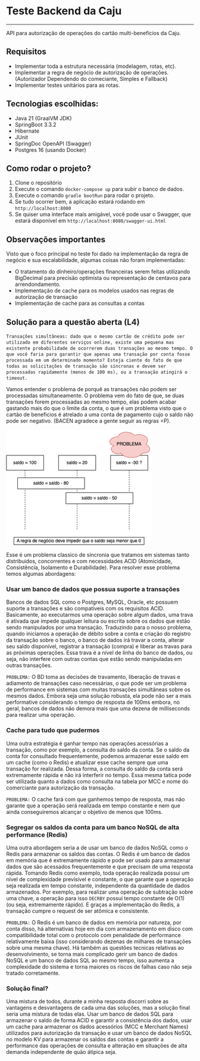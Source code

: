 # Teste Backend da Caju
---

API para autorização de operações do cartão multi-benefícios da Caju.

## Requisitos
- Implementar toda a estrutura necessária (modelagem, rotas, etc).
- Implementar a regra de negócio de autorização de operações. (Autorizador Dependendo do comeciante, Simples e Fallback)
- Implementar testes unitários para as rotas.

## Tecnologias escolhidas:
- Java 21 (GraalVM JDK)
- SpringBoot 3.3.2
- Hibernate 
- JUnit
- SpringDoc OpenAPI (Swagger)
- Postgres 16 (usando Docker)

## Como rodar o projeto?
1. Clone o repositório
2. Execute o comando `docker-compose up` para subir o banco de dados.
3. Execute o comando `gradle bootRun` para rodar o projeto.
4. Se tudo ocorrer bem, a aplicação estará rodando em `http://localhost:8080`
5. Se quiser uma interface mais amigável, você pode usar o Swagger, que estará disponível em `http://localhost:8080/swagger-ui.html`

## Observações importantes
Visto que o foco principal no teste foi dado na implementação da regra de negócio e sua escalabilidade, algumas coisas não foram implementadas:
- O tratamento do dinheiro/operações financeiras serem feitas utilizando BigDecimal para precisão optimista ou representação de centavos para arrendondamento.
- Implementação de cache para os modelos usados nas regras de autorização de transação
- Implementação de cache para as consultas a contas

## Solução para a questão aberta (L4)

```
Transações simultâneas: dado que o mesmo cartão de crédito pode ser utilizado em diferentes serviços online, existe uma pequena mas existente probabilidade de ocorrerem duas transações ao mesmo tempo. O que você faria para garantir que apenas uma transação por conta fosse processada em um determinado momento? Esteja ciente do fato de que todas as solicitações de transação são síncronas e devem ser processadas rapidamente (menos de 100 ms), ou a transação atingirá o timeout.
```

Vamos entender o problema de porquê as transações não podem ser processadas simultaneamente. O problema vem do fato de que, se duas transações forem processadas ao mesmo tempo, elas podem acabar gastando mais do que o limite da conta, o que é um problema visto que o cartão de beneficios é atrelado a uma conta de pagamento cujo o saldo não pode ser negativo. (BACEN agradece a gente seguir as regras =P).

![Exemplificação do problema](docs/caju_problema_l4_sincronia.png)

Esse é um problema classico de sincronia que tratamos em sistemas tanto distribuidos, concorrentes e com necessidades ACID (Atomicidade, Consistência, Isolamento e Durabilidade). Para resolver esse problema temos algumas abordagens:

### Usar um banco de dados que possua suporte a transações
Bancos de dados SQL como o Postgres, MySQL, Oracle, etc possuem suporte a transações e são compativeis com os requisitos ACID.
Basicamente, ao executarmos uma operação sobre algum dados, uma trava é ativada que impede qualquer leitura ou escrita sobre os dados que estão sendo manipulados por uma transação. Traduzindo para o nosso problema, quando iniciamos a operação de débito sobre a conta e criação do registro da transação sobre o banco, o banco de dados irá travar a conta, alterar seu saldo disponível, registrar a transação (compra) e liberar as travas para as próximas operações. Essa trava é a nível de linha do banco de dados, ou seja, não interfere com outras contas que estão sendo manipuladas em outras transações.

`PROBLEMA:` O BD toma as decisões de travamento, liberação de travas e adiamento de transações caso necessárias, o que pode ser um problema de performance em sistemas com muitas transações simultâneas sobre os mesmos dados. Embora seja uma solução robusta, ela pode não ser a mais performative considerando o tempo de resposta de 100ms embora, no geral, bancos de dados não demora mais que uma dezena de milliseconds para realizar uma operação.

### Cache para tudo que pudermos
Uma outra estratégia é ganhar tempo nas operações acessórias a transação, como por exemplo, a consulta do saldo da conta. Se o saldo da conta for consultado frequentemente, podemos armazenar esse saldo em um cache (como o Redis) e atualizar esse cache sempre que uma transação for realizada. Dessa forma, a consulta do saldo da conta será extremamente rápida e não irá interferir no tempo. Essa mesma tatíca pode ser utilizada quanto a dados como consulta na tabela por MCC e nome do comerciante para autorização da transação.

`PROBLEMA:` O cache fará com que ganhemos tempo de resposta, mas não garante que a operação será realizada em tempo
constante e nem que ainda conseguiremos alcançar o objetivo de menos que 100ms.

### Segregar os saldos da conta para um banco NoSQL de alta performance (Redis)
Uma outra abordagem seria a de usar um banco de dados NoSQL como o Redis para armazenar os saldos das contas. O Redis é um banco de dados em memória que é extremamente rápido e pode ser usado para armazenar dados que são acessados frequentemente e que precisam de uma resposta rápida. Tomando Redis como exemplo, toda operação realizada possui um nível de complexidade previsível e constante, o que garante que a operação seja realizada em tempo constante, independente da quantidade de dados armazenados.
Por exemplo, para realizar uma operação de subtração sobre uma chave, a operação para isso `DECRBY` possui tempo constante de O(1) (ou seja, extremamente rápido). E graças a implementação do Redis, a transação cumpre o request de ser atômica e consistente.

`PROBLEMA:` O Redis é um banco de dados em memória por natureza, por conta disso, há alternativas hoje em dia com armazenamento em disco com compatibilidade total com o protocolo com penalidade de performance relativamente baixa (isso considerando dezenas de milhares de transações sobre uma mesma chave). Há também as questões tecnicas relativas ao desenvolvimento, se torna mais complicado gerir um banco de dados NoSQL e um banco de dados SQL ao mesmo tempo, isso aumenta a complexidade do sistema e torna maiores os riscos de falhas caso não seja tratado corretamente.
 
### Solução final?
Uma mistura de todos, durante a minha resposta discorri sobre as vantagens e desvantagens de cada uma das soluções, mas a solução final seria uma mistura de todas elas. Usar um banco de dados SQL para armazenar o saldo de forma ACID e garantir a consistência dos dados, usar um cache para armazenar os dados acessórios (MCC e Merchant Names) utilizados para autorização da transação e usar um banco de dados NoSQL no modelo KV para armazenar os saldos das contas e garantir a performance das operações de consulta e alteração em situações de alta demanda independente de quão átipica seja.

